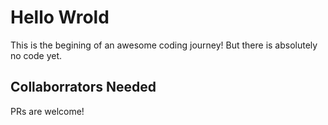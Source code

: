 # Hello Wrold

This is the begining of an awesome coding journey! But there is absolutely no
code yet.

## Collaborrators Needed

PRs are welcome!
